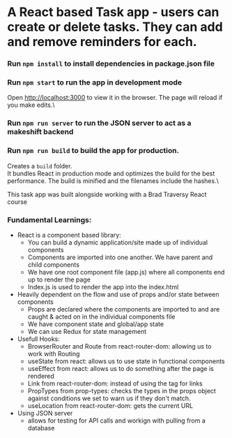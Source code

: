 # A React based Task app - users can create or delete tasks. They can add and remove reminders for each.

### Run `npm install` to install dependencies in package.json file

### Run `npm start` to run the app in development mode

Open [http://localhost:3000](http://localhost:3000) to view it in the browser.
The page will reload if you make edits.\

### Run `npm run server` to run the JSON server to act as a makeshift backend

### Run `npm run build` to build the app for production.

Creates a `build` folder.\
It bundles React in production mode and optimizes the build for the best performance.
The build is minified and the filenames include the hashes.\

This task app was built alongside working with a Brad Traversy React course

### Fundamental Learnings:

- React is a component based library:
  - You can build a dynamic application/site made up of individual components
  - Components are imported into one another. We have parent and child components
  - We have one root component file (app.js) where all components end up to render the page
  - Index.js is used to render the app into the index.html
- Heavily dependent on the flow and use of props and/or state between components
  - Props are declared where the components are imported to and are caught & acted on in the individual components file
  - We have component state and global/app state
  - We can use Redux for state management
- Usefull Hooks:
  - BrowserRouter and Route from react-router-dom: allowing us to work with Routing
  - useState from react: allows us to use state in functional components
  - useEffect from react: allows us to do something after the page is rendered
  - Link from react-router-dom: instead of using the <a> tag for links
  - PropTypes from prop-types: checks the types in the props object against conditions we set to warn us if they don't match.
  - useLocation from react-router-dom: gets the current URL
- Using JSON server
  - allows for testing for API calls and workign with pulling from a database
